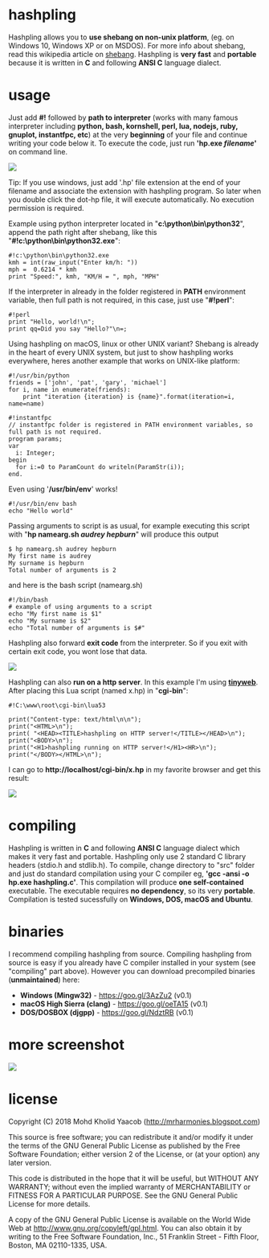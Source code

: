 # hashpling
Hashpling allows you to **use shebang on non-unix platform**, (eg. on Windows 10, Windows XP or on MSDOS). For more info about shebang, read this wikipedia article on [shebang](https://en.wikipedia.org/wiki/Shebang_(Unix)). Hashpling is **very fast** and **portable** because it is written in **C** and following **ANSI C** language dialect. 

# usage
Just add **#!** followed by **path to interpreter** (works with many famous interpreter including **python, bash, kornshell, perl, lua, nodejs, ruby, gnuplot, instantfpc, etc**) at the very **beginning** of your file and continue writing your code below it. To execute the code, just run **'hp.exe *filename*'** on command line.

![](https://drive.google.com/uc?id=19t10vXhu90PSn2uAnV0vr08ABcM79UPJ)

Tip: If you use windows, just add '.hp' file extension at the end of your filename and associate the extension with hashpling program. So later when you double click the dot-hp file, it will execute automatically. No execution permission is required. 

Example using python interpreter located in "**c:\python\bin\python32**", append the path right after shebang, like this "**#!c:\python\bin\python32.exe**":
```
#!c:\python\bin\python32.exe
kmh = int(raw_input("Enter km/h: "))
mph =  0.6214 * kmh
print "Speed:", kmh, "KM/H = ", mph, "MPH"
```
If the interpreter in already in the folder registered in **PATH** environment variable, then full path is not required, in this case, just use "**#!perl**":
```
#!perl
print "Hello, world!\n";
print qq=Did you say "Hello?"\n=;
```
Using hashpling on macOS, linux or other UNIX variant? Shebang is already in the heart of every UNIX system, but just to show hashpling works everywhere, heres another example that works on UNIX-like platform:
```
#!/usr/bin/python
friends = ['john', 'pat', 'gary', 'michael']
for i, name in enumerate(friends):
    print "iteration {iteration} is {name}".format(iteration=i, name=name)
```
```
#!instantfpc
// instantfpc folder is registered in PATH environment variables, so full path is not required.
program params;
var
  i: Integer;
begin
  for i:=0 to ParamCount do writeln(ParamStr(i));
end.
```
Even using '**/usr/bin/env**' works!
```
#!/usr/bin/env bash
echo "Hello world"
```
Passing arguments to script is as usual, for example executing this script with "**hp namearg.sh _audrey hepburn_**" will produce this output
```
$ hp namearg.sh audrey hepburn
My first name is audrey
My surname is hepburn
Total number of arguments is 2
```
and here is the bash script (namearg.sh)
```
#!/bin/bash
# example of using arguments to a script
echo "My first name is $1"
echo "My surname is $2"
echo "Total number of arguments is $#" 
```
Hashpling also forward **exit code** from the interpreter. So if you exit with certain exit code, you wont lose that data.

![](https://drive.google.com/uc?id=1Q28gQPuiVlhdFpBzMGR9VTxNswIHkhPg)

Hashpling can also **run on a http server**. In this example I'm using **[tinyweb](https://www.ritlabs.com/en/products/tinyweb/)**. After placing this Lua script (named x.hp) in "**cgi-bin**":
```
#!C:\www\root\cgi-bin\lua53

print("Content-type: text/html\n\n");
print("<HTML>\n");
print( "<HEAD><TITLE>hashpling on HTTP server!</TITLE></HEAD>\n");
print("<BODY>\n");
print("<H1>hashpling running on HTTP server!</H1><HR>\n");
print("</BODY></HTML>\n");
```
I can go to **http://localhost/cgi-bin/x.hp** in my favorite browser and get this result:

![](https://drive.google.com/uc?id=1mayTKWP1ytebl8T2tfk-WzzHWMEPXsQs)

# compiling
Hashpling is written in **C** and following **ANSI C** language dialect which makes it very fast and portable. Hashpling only use 2 standard C library headers (stdio.h and stdlib.h). To compile, change directory to "src" folder and just do standard compilation using your C compiler eg, **'gcc -ansi -o hp.exe hashpling.c'**. This compilation will produce **one self-contained** executable. The executable requires **no dependency**, so its very **portable**. Compilation is tested sucessfully on **Windows, DOS, macOS and Ubuntu**.

# binaries
I recommend compiling hashpling from source. Compiling hashpling from source is easy if you already have C compiler installed in your system (see "compiling" part above). However you can download precompiled binaries (**unmaintained**) here:
+ **Windows (Mingw32)** - <https://goo.gl/3AzZu2> (v0.1) 
+ **macOS High Sierra (clang)** - <https://goo.gl/oeTA15> (v0.1)
+ **DOS/DOSBOX (djgpp)** - <https://goo.gl/NdztRB> (v0.1)

# more screenshot
![](https://drive.google.com/uc?id=143BAvDgNTuEiYN8SP24b5y-AzvZz6Zm3)

# license
  Copyright (C) 2018 Mohd Kholid Yaacob (<http://mrharmonies.blogspot.com>)
  
  This source is free software; you can redistribute it and/or modify it under
  the terms of the GNU General Public License as published by the Free
  Software Foundation; either version 2 of the License, or (at your option)
  any later version.
  
  
  This code is distributed in the hope that it will be useful, but WITHOUT ANY
  WARRANTY; without even the implied warranty of MERCHANTABILITY or FITNESS
  FOR A PARTICULAR PURPOSE.  See the GNU General Public License for more
  details.
  
  
  A copy of the GNU General Public License is available on the World Wide Web
  at <http://www.gnu.org/copyleft/gpl.html>. You can also obtain it by writing
  to the Free Software Foundation, Inc., 51 Franklin Street - Fifth Floor,
  Boston, MA 02110-1335, USA. 
